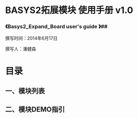 # BASYS2拓展模块 **使用手册** v1.0 #
### 《Basys2_Expand_Board **user's guide** 》##


撰写时间：2014年6月17日

撰写人：潘健森

# 目录 #

## 一、模块列表 ##
## 二、模块DEMO指引 ##